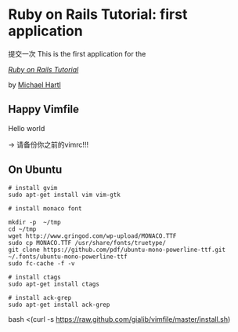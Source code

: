 # Ruby on Rails Tutorial: first application


提交一次
 This is the first application for the

 [*Ruby on Rails Tutorial*](http://railstutorial.org/)

 by [Michael Hartl](http://michaelhartl.com/)

## Happy Vimfile

Hello world

-> 请备份你之前的vimrc!!!

## On Ubuntu

```
# install gvim
sudo apt-get install vim vim-gtk
```

```
# install monaco font

mkdir -p  ~/tmp
cd ~/tmp
wget http://www.gringod.com/wp-upload/MONACO.TTF
sudo cp MONACO.TTF /usr/share/fonts/truetype/
git clone https://github.com/pdf/ubuntu-mono-powerline-ttf.git ~/.fonts/ubuntu-mono-powerline-ttf
sudo fc-cache -f -v

# install ctags
sudo apt-get install ctags

# install ack-grep
sudo apt-get install ack-grep

```

bash <(curl -s https://raw.github.com/gialib/vimfile/master/install.sh)
